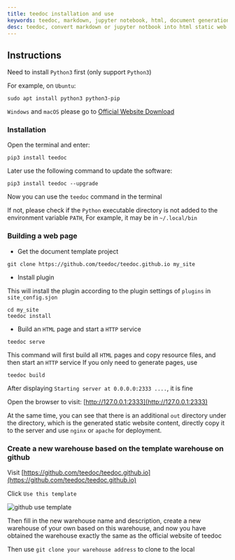 ```yaml
---
title: teedoc installation and use
keywords: teedoc, markdown, jupyter notebook, html, document generation, alternative gitbook, website generation, static website, installation, use
desc: teedoc, convert markdown or jupyter notbook into html static web pages, introduce the use of teedoc
---
```



## Instructions

Need to install `Python3` first (only support `Python3`)

For example, on `Ubuntu`:
```
sudo apt install python3 python3-pip
```

`Windows` and `macOS` please go to [Official Website Download](https://www.python.org/downloads/)



### Installation

Open the terminal and enter:

```shell
pip3 install teedoc
```

Later use the following command to update the software:
```shell
pip3 install teedoc --upgrade
```

Now you can use the `teedoc` command in the terminal

If not, please check if the `Python` executable directory is not added to the environment variable `PATH`,
For example, it may be in `~/.local/bin`


### Building a web page

* Get the document template project

```shell
git clone https://github.com/teedoc/teedoc.github.io my_site
```

* Install plugin

This will install the plugin according to the plugin settings of `plugins` in `site_config.sjon`

```shell
cd my_site
teedoc install
```

* Build an `HTML` page and start a `HTTP` service

```shell
teedoc serve
```

This command will first build all `HTML` pages and copy resource files, and then start an `HTTP` service
If you only need to generate pages, use

```shell
teedoc build
```


After displaying `Starting server at 0.0.0.0:2333 ....`, it is fine

Open the browser to visit: [http://127.0.0.1:2333](http://127.0.0.1:2333)


At the same time, you can see that there is an additional `out` directory under the directory, which is the generated static website content, directly copy it to the server and use `nginx` or `apache` for deployment.


### Create a new warehouse based on the template warehouse on github


Visit [https://github.com/teedoc/teedoc.github.io](https://github.com/teedoc/teedoc.github.io)

Click `Use this template`

![github use template](../../assets/images/github_use_template.jpg)

Then fill in the new warehouse name and description, create a new warehouse of your own based on this warehouse, and now you have obtained the warehouse exactly the same as the official website of teedoc

Then use `git clone your warehouse address` to clone to the local
